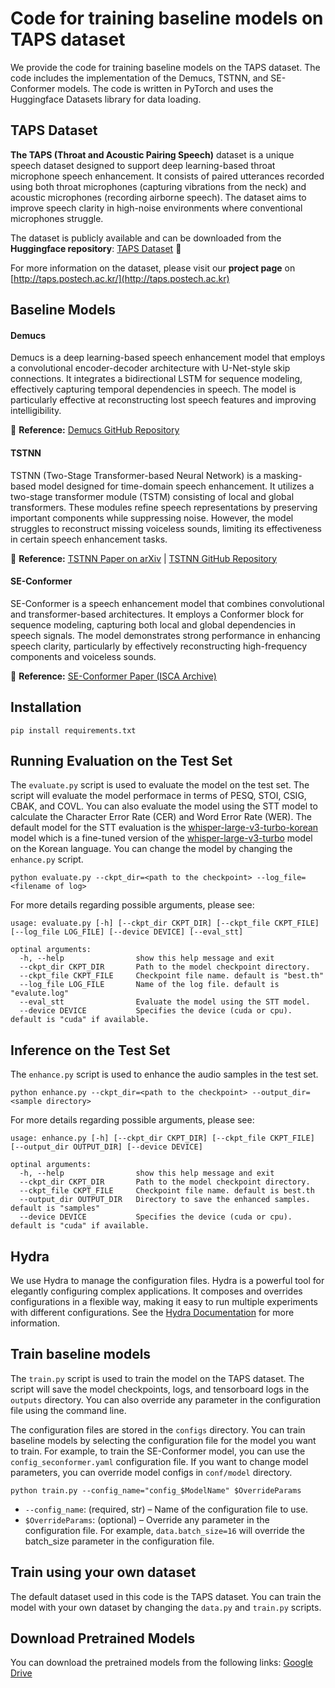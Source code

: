# Code for training baseline models on TAPS dataset
We provide the code for training baseline models on the TAPS dataset. The code includes the implementation of the Demucs, TSTNN, and SE-Conformer models. The code is written in PyTorch and uses the Huggingface Datasets library for data loading.

## TAPS Dataset
**The TAPS (Throat and Acoustic Pairing Speech)** dataset is a unique speech dataset designed to support deep learning-based throat microphone speech enhancement. It consists of paired utterances recorded using both throat microphones (capturing vibrations from the neck) and acoustic microphones (recording airborne speech). The dataset aims to improve speech clarity in high-noise environments where conventional microphones struggle.

The dataset is publicly available and can be downloaded from the **Huggingface repository**: [TAPS Dataset](https://huggingface.co/datasets/yskim3271/Throat_and_Acoustic_Pairing_Speech_Dataset) 🤗

For more information on the dataset, please visit our **project page** on [http://taps.postech.ac.kr/](http://taps.postech.ac.kr)

## Baseline Models  

#### **Demucs**  
Demucs is a deep learning-based speech enhancement model that employs a convolutional encoder-decoder architecture with U-Net-style skip connections. It integrates a bidirectional LSTM for sequence modeling, effectively capturing temporal dependencies in speech. The model is particularly effective at reconstructing lost speech features and improving intelligibility.  

📄 **Reference:** [Demucs GitHub Repository](https://github.com/facebookresearch/denoiser)  

#### **TSTNN**  
TSTNN (Two-Stage Transformer-based Neural Network) is a masking-based model designed for time-domain speech enhancement. It utilizes a two-stage transformer module (TSTM) consisting of local and global transformers. These modules refine speech representations by preserving important components while suppressing noise. However, the model struggles to reconstruct missing voiceless sounds, limiting its effectiveness in certain speech enhancement tasks.  

📄 **Reference:** [TSTNN Paper on arXiv](https://arxiv.org/abs/2103.09963) | [TSTNN GitHub Repository](https://github.com/key2miao/TSTNN)  

#### **SE-Conformer**  
SE-Conformer is a speech enhancement model that combines convolutional and transformer-based architectures. It employs a Conformer block for sequence modeling, capturing both local and global dependencies in speech signals. The model demonstrates strong performance in enhancing speech clarity, particularly by effectively reconstructing high-frequency components and voiceless sounds.  

📄 **Reference:** [SE-Conformer Paper (ISCA Archive)](https://www.isca-archive.org/interspeech_2021/kim21h_interspeech.html)  

## Installation
`pip install requirements.txt`

## Running Evaluation on the Test Set
The `evaluate.py` script is used to evaluate the model on the test set. The script will evaluate the model performace in terms of PESQ, STOI, CSIG, CBAK, and COVL. You can also evaluate the model using the STT model to calculate the Character Error Rate (CER) and Word Error Rate (WER). The default model for the STT evaluation is the [whisper-large-v3-turbo-korean](https://huggingface.co/ghost613/whisper-large-v3-turbo-korean) model which is a fine-tuned version of the [whisper-large-v3-turbo](https://huggingface.co/openai/whisper-large-v3-turbo) model on the Korean language. You can change the model by changing the `enhance.py` script.
```
python evaluate.py --ckpt_dir=<path to the checkpoint> --log_file=<filename of log>
```

For more details regarding possible arguments, please see:
```
usage: evaluate.py [-h] [--ckpt_dir CKPT_DIR] [--ckpt_file CKPT_FILE] [--log_file LOG_FILE] [--device DEVICE] [--eval_stt]

optinal arguments:
  -h, --help                show this help message and exit
  --ckpt_dir CKPT_DIR       Path to the model checkpoint directory.
  --ckpt_file CKPT_FILE     Checkpoint file name. default is "best.th"
  --log_file LOG_FILE       Name of the log file. default is "evalute.log"
  --eval_stt                Evaluate the model using the STT model.
  --device DEVICE           Specifies the device (cuda or cpu). default is "cuda" if available.
```


## Inference on the Test Set
The `enhance.py` script is used to enhance the audio samples in the test set.
```
python enhance.py --ckpt_dir=<path to the checkpoint> --output_dir=<sample directory>
```
For more details regarding possible arguments, please see:

```
usage: enhance.py [-h] [--ckpt_dir CKPT_DIR] [--ckpt_file CKPT_FILE] [--output_dir OUTPUT_DIR] [--device DEVICE]

optinal arguments:
  -h, --help                show this help message and exit
  --ckpt_dir CKPT_DIR       Path to the model checkpoint directory.
  --ckpt_file CKPT_FILE     Checkpoint file name. default is best.th
  --output_dir OUTPUT_DIR   Directory to save the enhanced samples. default is "samples"
  --device DEVICE           Specifies the device (cuda or cpu). default is "cuda" if available.
```


## Hydra
We use Hydra to manage the configuration files. Hydra is a powerful tool for elegantly configuring complex applications. It composes and overrides configurations in a flexible way, making it easy to run multiple experiments with different configurations. See the [Hydra Documentation](https://hydra.cc/docs/intro) for more information.

## Train baseline models
The `train.py` script is used to train the model on the TAPS dataset. The script will save the model checkpoints, logs, and tensorboard logs in the `outputs` directory. You can also override any parameter in the configuration file using the command line. 

The configuration files are stored in the `configs` directory. You can train baseline models by selecting the configuration file for the model you want to train. For example, to train the SE-Conformer model, you can use the `config_seconformer.yaml` configuration file. If you want to change model parameters, you can override model configs in `conf/model` directory.

```
python train.py --config_name="config_$ModelName" $OverrideParams
```
- `--config_name`: (required, str) – Name of the configuration file to use.
- `$OverrideParams`: (optional) – Override any parameter in the configuration file. For example, `data.batch_size=16` will override the batch_size parameter in the configuration file.

## Train using your own dataset
The default dataset used in this code is the TAPS dataset. You can train the model with your own dataset by changing the `data.py` and `train.py` scripts.

## Download Pretrained Models
You can download the pretrained models from the following links:
[Google Drive](https://drive.google.com/drive/folders/133hBcBob8wJ-WaV7qLNj9G3eqdzyd2vX?usp=drive_link)